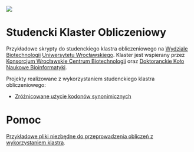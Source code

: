 ![](http://know.wroc.pl/wp-content/uploads/2014/08/LogoKnow.png)

# Studencki Klaster Obliczeniowy

Przykładowe skrypty do studenckiego klastra obliczeniowego na [Wydziale Biotechnologii](http://www.biotech.uni.wroc.pl/) [Uniwersytetu Wrocławskiego](http://www.uni.wroc.pl/). Klaster jest wspierany przez [Konsorcjum Wrocławskie Centrum Biotechnologii](http://know.wroc.pl/) oraz [Doktoranckie Koło Naukowe Bioinformatyki](http://michbur.github.io/DKNB/).

Projekty realizowane z wykorzystaniem studenckiego klastra obliczeniowego:

 - [Zróżnicowane użycie kodonów synonimicznych](https://github.com/michbur/studencki-klaster-obliczeniowy/tree/master/projects/project001)
 
# Pomoc

[Przykładowe pliki niezbędne do przeprowadzenia obliczeń z wykorzystaniem klastra](https://github.com/michbur/studencki-klaster-obliczeniowy/tree/master/projects/project000).
 